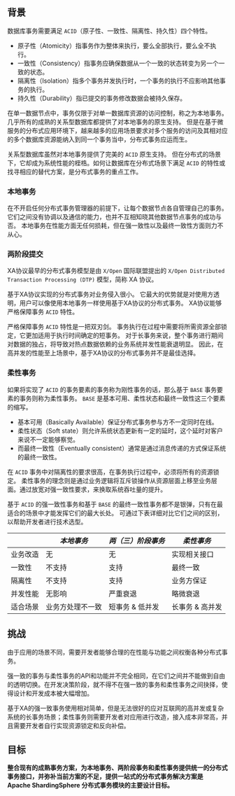
## 背景

数据库事务需要满足 `ACID`（原子性、一致性、隔离性、持久性）四个特性。

- 原子性（Atomicity）指事务作为整体来执行，要么全部执行，要么全不执行。
- 一致性（Consistency）指事务应确保数据从一个一致的状态转变为另一个一致的状态。
- 隔离性（Isolation）指多个事务并发执行时，一个事务的执行不应影响其他事务的执行。
- 持久性（Durability）指已提交的事务修改数据会被持久保存。

在单一数据节点中，事务仅限于对单一数据库资源的访问控制，称之为本地事务。几乎所有的成熟的关系型数据库都提供了对本地事务的原生支持。
但是在基于微服务的分布式应用环境下，越来越多的应用场景要求对多个服务的访问及其相对应的多个数据库资源能纳入到同一个事务当中，分布式事务应运而生。

关系型数据库虽然对本地事务提供了完美的 `ACID` 原生支持。
但在分布式的场景下，它却成为系统性能的桎梏。如何让数据库在分布式场景下满足 `ACID` 的特性或找寻相应的替代方案，是分布式事务的重点工作。

### 本地事务

在不开启任何分布式事务管理器的前提下，让每个数据节点各自管理自己的事务。
它们之间没有协调以及通信的能力，也并不互相知晓其他数据节点事务的成功与否。
本地事务在性能方面无任何损耗，但在强一致性以及最终一致性方面则力不从心。

### 两阶段提交

XA协议最早的分布式事务模型是由 `X/Open` 国际联盟提出的 `X/Open Distributed Transaction Processing (DTP)` 模型，简称 XA 协议。

基于XA协议实现的分布式事务对业务侵入很小。
它最大的优势就是对使用方透明，用户可以像使用本地事务一样使用基于XA协议的分布式事务。
XA协议能够严格保障事务 `ACID` 特性。

严格保障事务 `ACID` 特性是一把双刃剑。
事务执行在过程中需要将所需资源全部锁定，它更加适用于执行时间确定的短事务。
对于长事务来说，整个事务进行期间对数据的独占，将导致对热点数据依赖的业务系统并发性能衰退明显。
因此，在高并发的性能至上场景中，基于XA协议的分布式事务并不是最佳选择。

### 柔性事务

如果将实现了 `ACID` 的事务要素的事务称为刚性事务的话，那么基于 `BASE` 事务要素的事务则称为柔性事务。
`BASE` 是基本可用、柔性状态和最终一致性这三个要素的缩写。

- 基本可用（Basically Available）保证分布式事务参与方不一定同时在线。
- 柔性状态（Soft state）则允许系统状态更新有一定的延时，这个延时对客户来说不一定能够察觉。
- 而最终一致性（Eventually consistent）通常是通过消息传递的方式保证系统的最终一致性。

在 `ACID` 事务中对隔离性的要求很高，在事务执行过程中，必须将所有的资源锁定。
柔性事务的理念则是通过业务逻辑将互斥锁操作从资源层面上移至业务层面。通过放宽对强一致性要求，来换取系统吞吐量的提升。

基于 `ACID` 的强一致性事务和基于 `BASE` 的最终一致性事务都不是银弹，只有在最适合的场景中才能发挥它们的最大长处。
可通过下表详细对比它们之间的区别，以帮助开发者进行技术选型。

|          | *本地事务*      | *两（三）阶段事务* | *柔性事务*     |
| -------- | -------------- | ---------------- | ------------- |
| 业务改造  | 无             | 无               | 实现相关接口    |
| 一致性    | 不支持          | 支持             | 最终一致       |
| 隔离性    | 不支持          | 支持             | 业务方保证     |
| 并发性能  | 无影响          | 严重衰退          | 略微衰退       |
| 适合场景  | 业务方处理不一致 | 短事务 & 低并发   | 长事务 & 高并发 |

## 挑战

由于应用的场景不同，需要开发者能够合理的在性能与功能之间权衡各种分布式事务。

强一致的事务与柔性事务的API和功能并不完全相同，在它们之间并不能做到自由的透明切换。在开发决策阶段，就不得不在强一致的事务和柔性事务之间抉择，使得设计和开发成本被大幅增加。

基于XA的强一致事务使用相对简单，但是无法很好的应对互联网的高并发或复杂系统的长事务场景；柔性事务则需要开发者对应用进行改造，接入成本非常高，并且需要开发者自行实现资源锁定和反向补偿。

## 目标

**整合现有的成熟事务方案，为本地事务、两阶段事务和柔性事务提供统一的分布式事务接口，并弥补当前方案的不足，提供一站式的分布式事务解决方案是 Apache ShardingSphere 分布式事务模块的主要设计目标。**
